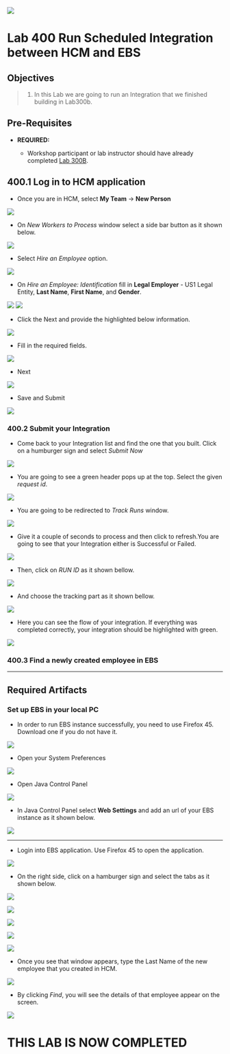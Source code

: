 <img class="float-right" src="images/j2c-logo.png">

# **Lab 400  Run Scheduled Integration between HCM and EBS**   

## **Objectives**

> 1. In this Lab we are going to run an Integration that we finished building in Lab300b. 

## **Pre-Requisites**
 
 - **REQUIRED:**

    - Workshop participant or lab instructor should have already completed [Lab 300B](/oic300a.md).

## **400.1 Log in to HCM application**
- Once you are in HCM, select **My Team** -> **New Person**

![](images/400/image001.png)

- On _New Workers to Process_ window select a side bar button as it shown below.

![](images/400/image002.png)

- Select _Hire an Employee_ option.

![](images/400/image003.png)

- On _Hire an Employee: Identification_   fill in **Legal Employer** - US1 Legal Entity, **Last Name**, **First Name**, and **Gender**.

![](images/400/image004.png)
![](images/400/image005.png)

- Click the Next and provide the highlighted below information.

![](images/400/image006.png)

- Fill in the required fields.

![](images/400/image007.png)

- Next

![](images/400/image08.png)

- Save and Submit

![](images/400/image09.png)

### **400.2 Submit your Integration**

- Come back to your Integration list and find the one that you built. Click on a humburger sign and select _Submit Now_

![](images/400/image10.png)

- You are going to see a green header pops up at the top. Select the given _request id_. 

![](images/400/image11.png)

- You are going to be redirected to _Track Runs_ window.

![](images/400/image12.png)

- Give it a couple of seconds to process and then click to refresh.You are going to see that your Integration either is Successful or Failed.

![](images/400/image13.png)

- Then, click on _RUN ID_ as it shown bellow.

![](images/400/image14.png)

- And choose the tracking part as it shown bellow.

![](images/400/image15.png)

- Here you can see the flow of your integration. If everything was completed correctly, your integration should be highlighted with green. 

![](images/100/18.png)

### **400.3 Find a newly created employee in EBS**

---
## **Required Artifacts**
### **Set up EBS in your local PC**

- In order to run EBS instance successfully, you need to use Firefox 45. Download one if you do not have it.

 ![](images/400/img1.png)

- Open your System Preferences

![](images/400/img2.png)

- Open Java Control Panel

![](images/400/img3.png)

- In Java Control Panel select **Web Settings** and add an url of your EBS instance as it shown below. 

![](images/400/img4.png)

---

- Login into EBS application. Use Firefox 45 to open the application.

![](images/400/image16.png)

- On the right side, click on a hamburger sign and select the tabs as it shown below.

![](images/400/image17.png)

![](images/400/image18.png)

![](images/400/image19.png)

![](images/400/image20.png)

![](images/400/image21.png)

- Once you see that window appears, type the Last Name of the new employee that you created in HCM.

![](images/400/image22.png)

- By clicking _Find_, you will see the details of that employee appear on the screen.

![](images/400/image23.png)

# **THIS LAB IS NOW COMPLETED**